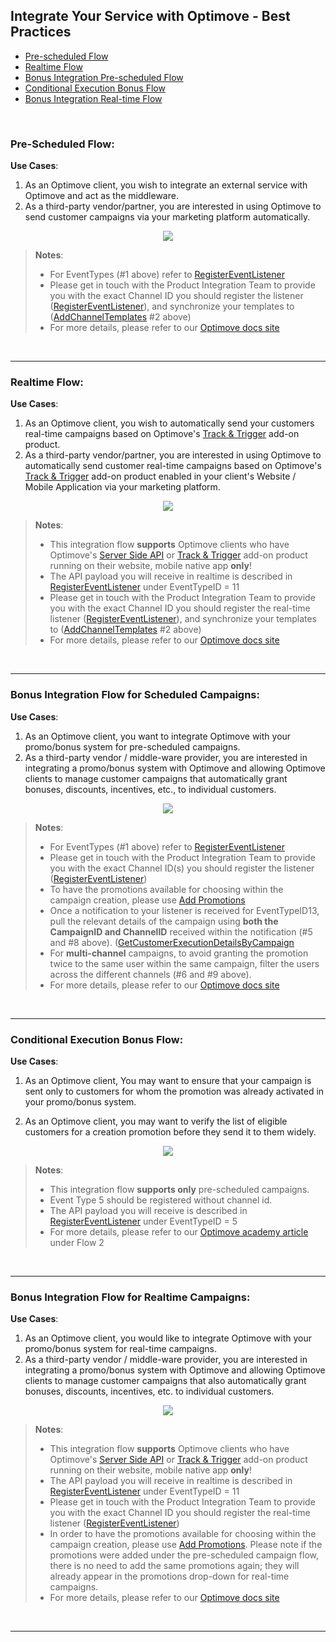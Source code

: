 ## Integrate Your Service with Optimove - Best Practices

- [Pre-scheduled Flow](#pre-flow)
- [Realtime Flow](#rt-flow)
- [Bonus Integration Pre-scheduled Flow](#bonus)
- [Conditional Execution Bonus Flow](#ce-flow)
- [Bonus Integration Real-time Flow](#bonusrt)

<br/>

### <a id="pre-flow"></a>Pre-Scheduled Flow: 
**Use Cases**: 

 1. As an Optimove client, you wish to integrate an external service with Optimove and act as the middleware.
 2. As a third-party vendor/partner, you are interested in using Optimove to send customer campaigns via your marketing platform automatically.

<p align="center"><img src="https://github.com/optimove-tech/Optimove-APIs/blob/master/API-Integrations/Pre-Scheduled%20Flow%20-%20Execution%20(1).png?raw=true"></p>

>**Notes**: 
> -   For EventTypes (#1 above) refer to [RegisterEventListener](https://developer.optimove.com/reference/post_general-registereventlistener)
> -   Please get in touch with the Product Integration Team to provide you with the exact Channel ID you should register the listener ([RegisterEventListener](https://developer.optimove.com/reference/post_general-registereventlistener)), and synchronize your templates to ([AddChannelTemplates](https://developer.optimove.com/reference/post_integrations-addchanneltemplates) #2 above)
> -  For more details, please refer to our [Optimove docs site](https://developer.optimove.com/docs/integrate-your-service-with-optimove#scheduled)
<br/>

----------
### <a id="rt-flow"></a>Realtime Flow: 
**Use Cases**: 

1. As an Optimove client, you wish to automatically send your customers real-time campaigns based on Optimove's [Track & Trigger](https://developer.optimove.com/docs/web-sdk-tech-flows) add-on product.
 2. As a third-party vendor/partner, you are interested in using Optimove to automatically send customer real-time campaigns based on Optimove's [Track & Trigger](https://developer.optimove.com/docs/web-sdk-tech-flows) add-on product enabled in your client's Website / Mobile Application via your marketing platform.

<p align="center"><img src="https://github.com/optimove-tech/Optimove-APIs/blob/master/API-Integrations/Realtime%20Flow%20-%20Execution.png?raw=true"></p>

>**Notes**: 
> - This integration flow **supports** Optimove clients who have Optimove's [Server Side API](https://github.com/optimove-tech/Reporting-Server-Side-Custom-Events) or [Track & Trigger](https://developer.optimove.com/docs/web-sdk-tech-flows) add-on product running on their website, mobile native app **only**!
> - The API payload you will receive in realtime is described in [RegisterEventListener](https://developer.optimove.com/reference/post_general-registereventlistener) under EventTypeID = 11
> -   Please get in touch with the Product Integration Team to provide you with the exact Channel ID you should register the real-time listener ([RegisterEventListener](https://developer.optimove.com/reference/post_general-registereventlistener)), and synchronize your templates to ([AddChannelTemplates]([https://docs.optimove.com/api-usage-guide/#AddChannelTemplates](https://developer.optimove.com/reference/post_integrations-addchanneltemplates)) #2 above)
> -  For more details, please refer to our [Optimove docs site](https://developer.optimove.com/docs/integrate-your-service-with-optimove#triggered)
<br/>

----------
### <a id="bonus"></a>Bonus Integration Flow for Scheduled Campaigns: 
**Use Cases**:

1.  As an Optimove client, you want to integrate Optimove with your promo/bonus system for pre-scheduled campaigns.
2.  As a third-party vendor / middle-ware provider, you are interested in integrating a promo/bonus system with Optimove and allowing Optimove clients to manage customer campaigns that automatically grant bonuses, discounts, incentives, etc., to individual customers.
<p align="center"><img src="https://github.com/optimove-tech/Optimove-APIs/blob/master/API-Integrations/Bonus%20Integration%20Flow%20for%20Scheduled%20Campaigns%20-%20Execution.png?raw=true"></p>

>**Notes**: 
> -   For EventTypes (#1 above) refer to [RegisterEventListener](https://developer.optimove.com/reference/post_general-registereventlistener)
> -   Please get in touch with the Product Integration Team to provide you with the exact Channel ID(s) you should register the listener ([RegisterEventListener](https://developer.optimove.com/reference/post_general-registereventlistener)) 
> - To have the promotions available for choosing within the campaign creation, please use [Add Promotions](https://developer.optimove.com/reference/post_integrations-addpromotions)
>  - Once a notification to your listener is received for EventTypeID13,  pull the relevant details of the campaign using **both the CampaignID and ChannelID** received within the notification (#5 and #8 above). ([GetCustomerExecutionDetailsByCampaign](https://developer.optimove.com/reference/get_customers-getcustomerexecutiondetailsbycampaign) 
>  - For **multi-channel** campaigns, to avoid granting the promotion twice to the same user within the same campaign, filter the users across the different channels (#6 and #9 above).
>  -  For more details, please refer to our [Optimove docs site](https://developer.optimove.com/docs/promotion-system-integration#scheduled)
<br/>

----------
### <a id="ce-flow"></a>Conditional Execution Bonus Flow: 
**Use Cases**: 

1. As an Optimove client, You may want to ensure that your campaign is sent only to customers for whom the promotion was already activated in your promo/bonus system.

2. As an Optimove client, you may want to verify the list of eligible customers for a creation promotion before they send it to them widely.

<p align="center"><img src="https://github.com/optimove-tech/Optimove-APIs/blob/master/API-Integrations/Conditional%20execution%20NEW%20.png?raw=true""> </p>

> **Notes**: 
> - This integration flow **supports only** pre-scheduled campaigns.
> - Event Type 5 should be registered without channel id. 
> - The API payload you will receive is described in [RegisterEventListener](https://developer.optimove.com/reference/post_general-registereventlistener) under EventTypeID = 5
> - For more details, please refer to our [Optimove academy article](https://developer.optimove.com/docs/promotion-system-integration#flow-2-optional-limit-campaign-delivery-to-customers-for-whom-the-promotion-was-activateda-idconditionala) under Flow 2
<br/>

----------

### <a id="bonusrt"></a>Bonus Integration Flow for Realtime Campaigns: 
**Use Cases**: 

1.  As an Optimove client, you would like to integrate Optimove with your promo/bonus system for real-time campaigns.
2.  As a third-party vendor / middle-ware provider, you are interested in integrating a promo/bonus system with Optimove and allowing Optimove clients to manage customer campaigns that also automatically grant bonuses, discounts, incentives, etc. to individual customers.

<p align="center"><img src="https://github.com/optimove-tech/Optimove-APIs/blob/master/API-Integrations/Bonus%20Integration%20Flow%20for%20Realtime%20Campaigns%20-%20Execution.png?raw=true"></p>

>**Notes**: 
> - This integration flow **supports** Optimove clients who have Optimove's [Server Side API](https://github.com/optimove-tech/Reporting-Server-Side-Custom-Events) or [Track & Trigger](https://developer.optimove.com/docs/web-sdk-tech-flows) add-on product running on their website, mobile native app **only**!
> - The API payload you will receive in realtime is described in [RegisterEventListener](https://developer.optimove.com/reference/post_general-registereventlistener) under EventTypeID = 11
> -   Please get in touch with the Product Integration Team to provide you with the exact Channel ID you should register the real-time listener ([RegisterEventListener](https://developer.optimove.com/reference/post_general-registereventlistener))
> - In order to have the promotions available for choosing within the campaign creation, please use [Add Promotions](https://developer.optimove.com/reference/post_integrations-addpromotions). Please note if the promotions were added under the pre-scheduled campaign flow, there is no need to add the same promotions again; they will already appear in the promotions drop-down for real-time campaigns.
> -  For more details, please refer to our [Optimove docs site](https://developer.optimove.com/docs/promotion-system-integration#triggered)
<br/>

----------

